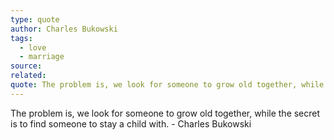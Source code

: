 ```yaml
---
type: quote
author: Charles Bukowski
tags:
  - love
  - marriage
source: 
related: 
quote: The problem is, we look for someone to grow old together, while the secret is to find someone to stay a child with.
---
```

The problem is, we look for someone to grow old together, while the secret is to find someone to stay a child with. - Charles Bukowski